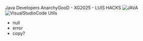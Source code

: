 Java Developers AnarchyGooD - XG2025 - LUIS HACKS 
![JAVA](https://user-images.githubusercontent.com/99958971/198406559-e5622fc3-194b-4a37-944e-f5429727c10f.jpg)
![VisualStudioCode](https://user-images.githubusercontent.com/99958971/198407070-09fe5ad7-9208-4f78-8a53-5b39a21d8aca.png)
Utils
- null
- error
- copy?
